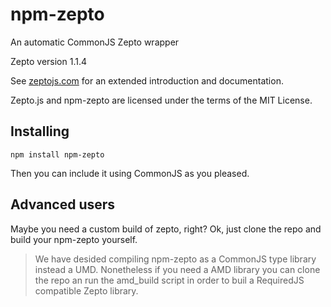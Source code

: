 npm-zepto
=========

An automatic CommonJS Zepto wrapper

Zepto version 1.1.4

See [zeptojs.com](http://zeptojs.com/) for an extended introduction and documentation.

Zepto.js and npm-zepto are licensed under the terms of the MIT License.

## Installing

```
npm install npm-zepto
```

Then you can include it using CommonJS as you pleased.

## Advanced users

Maybe you need a custom build of zepto, right? Ok, just clone the repo and build your npm-zepto yourself.

> We have desided compiling npm-zepto as a CommonJS type library instead a UMD.
> Nonetheless if you need a AMD library you can clone the repo an run the amd_build script in order to buil a RequiredJS compatible Zepto library.
